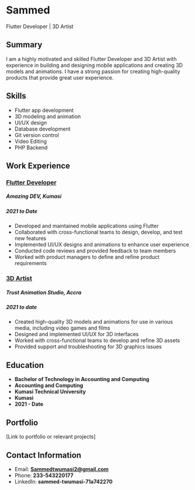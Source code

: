 # Sammed

Flutter Developer | 3D Artist

## Summary

I am a highly motivated and skilled Flutter Developer and 3D Artist with experience in building and designing mobile applications and creating 3D models and animations. I have a strong passion for creating high-quality products that provide great user experience.

## Skills

- Flutter app development
- 3D modeling and animation
- UI/UX design
- Database development
- Git version control
- Video Editing
- PHP Backend

## Work Experience

### <u>Flutter Developer</u>
##### Amazing DEV, Kumasi
##### 2021 to Date

- Developed and maintained mobile applications using Flutter
- Collaborated with cross-functional teams to design, develop, and test new features
- Implemented UI/UX designs and animations to enhance user experience
- Conducted code reviews and provided feedback to team members
- Worked with product managers to define and refine product requirements

### <u>3D Artist</u>
##### Trust Animation Studio, Accra
##### 2021 to date

- Created high-quality 3D models and animations for use in various media, including video games and films
- Designed and implemented UI/UX for 3D interfaces
- Worked with cross-functional teams to develop and refine 3D assets
- Provided support and troubleshooting for 3D graphics issues

## Education

 * **Bachelor of Technology in Accounting and Computing**
 * **Accounting and Computing**
 * **Kumasi Technical University**
 * **Kumasi** 
 * **2021 - Date**


## Portfolio

[Link to portfolio or relevant projects]

## Contact Information

- Email: **Sammedtwumasi2@gmail.com**
- Phone: **233-543220177**
- LinkedIn: **sammed-twumasi-71a742270**